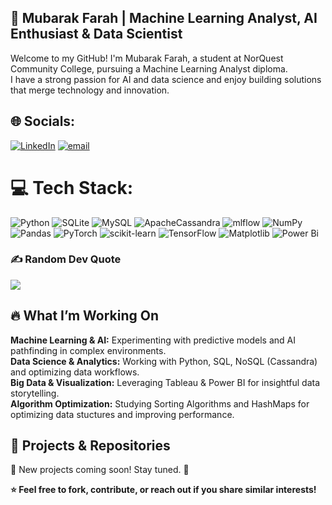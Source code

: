 ## 🚀 Mubarak Farah | Machine Learning Analyst, AI Enthusiast & Data Scientist<br/>
Welcome to my GitHub! I'm Mubarak Farah, a student at NorQuest Community College, pursuing a Machine Learning Analyst diploma. <br/>
I have a strong passion for AI and data science and enjoy building solutions that merge technology and innovation. <br/>

## 🌐 Socials:
[![LinkedIn](https://img.shields.io/badge/LinkedIn-%230077B5.svg?logo=linkedin&logoColor=white)](https://linkedin.com/in/linkedin.com/in/mubarak-farah-2599bb2bb) [![email](https://img.shields.io/badge/Email-D14836?logo=gmail&logoColor=white)](mailto:MubarakFarah52@gmail.com) 

# 💻 Tech Stack:
![Python](https://img.shields.io/badge/python-3670A0?style=for-the-badge&logo=python&logoColor=ffdd54) ![SQLite](https://img.shields.io/badge/sqlite-%2307405e.svg?style=for-the-badge&logo=sqlite&logoColor=white) ![MySQL](https://img.shields.io/badge/mysql-4479A1.svg?style=for-the-badge&logo=mysql&logoColor=white) ![ApacheCassandra](https://img.shields.io/badge/cassandra-%231287B1.svg?style=for-the-badge&logo=apache-cassandra&logoColor=white) ![mlflow](https://img.shields.io/badge/mlflow-%23d9ead3.svg?style=for-the-badge&logo=numpy&logoColor=blue) ![NumPy](https://img.shields.io/badge/numpy-%23013243.svg?style=for-the-badge&logo=numpy&logoColor=white) ![Pandas](https://img.shields.io/badge/pandas-%23150458.svg?style=for-the-badge&logo=pandas&logoColor=white) ![PyTorch](https://img.shields.io/badge/PyTorch-%23EE4C2C.svg?style=for-the-badge&logo=PyTorch&logoColor=white) ![scikit-learn](https://img.shields.io/badge/scikit--learn-%23F7931E.svg?style=for-the-badge&logo=scikit-learn&logoColor=white) ![TensorFlow](https://img.shields.io/badge/TensorFlow-%23FF6F00.svg?style=for-the-badge&logo=TensorFlow&logoColor=white) ![Matplotlib](https://img.shields.io/badge/Matplotlib-%23ffffff.svg?style=for-the-badge&logo=Matplotlib&logoColor=black) ![Power Bi](https://img.shields.io/badge/power_bi-F2C811?style=for-the-badge&logo=powerbi&logoColor=black)
<!-- # 📊 GitHub Stats:
![](https://github-readme-stats.vercel.app/api?username=Mubarak-FARAH&theme=dark&hide_border=false&include_all_commits=false&count_private=false)<br/>
![](https://nirzak-streak-stats.vercel.app/?user=Mubarak-FARAH&theme=dark&hide_border=false)<br/>
![](https://github-readme-stats.vercel.app/api/top-langs/?username=Mubarak-FARAH&theme=dark&hide_border=false&include_all_commits=false&count_private=false&layout=compact) -->

<!-- ## 🏆 GitHub Trophies
![](https://github-profile-trophy.vercel.app/?username=Mubarak-FARAH&theme=radical&no-frame=false&no-bg=true&margin-w=4) -->

### ✍️ Random Dev Quote
![](https://quotes-github-readme.vercel.app/api?type=horizontal&theme=radical)

<!-- ### 🔝 Top Contributed Repo
![](https://github-contributor-stats.vercel.app/api?username=Mubarak-FARAH&limit=5&theme=dark&combine_all_yearly_contributions=true) -->

<!-- Proudly created with GPRM ( https://gprm.itsvg.in ) -->
## 🔥 What I’m Working On<br/>
**Machine Learning & AI:** Experimenting with predictive models and AI pathfinding in complex environments. <br/>
**Data Science & Analytics:** Working with Python, SQL, NoSQL (Cassandra) and optimizing data workflows. <br/>
**Big Data & Visualization:** Leveraging Tableau & Power BI for insightful data storytelling. <br/>
**Algorithm Optimization:** Studying Sorting Algorithms and HashMaps for optimizing data stuctures and improving performance. <br/>

## 📌 Projects & Repositories<br/>
🚧 New projects coming soon! Stay tuned. 🚧 <br/>

**⭐ Feel free to fork, contribute, or reach out if you share similar interests! <br/>**

<!-- Proudly created with GPRM ( https://gprm.itsvg.in ) -->
